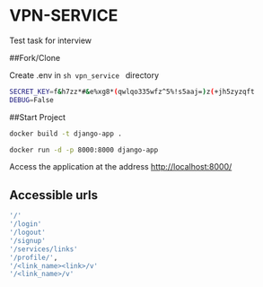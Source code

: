 # VPN-SERVICE
 Test task for interview

##Fork/Clone

Create .env in ```sh vpn_service ``` directory

```sh
SECRET_KEY=f&h7zz*#&e%xg8*(qwlqo335wfz^5%!s5aaj=)z(+jh5zyzqft
DEBUG=False
```

##Start Project
```sh
docker build -t django-app .
```

```sh
docker run -d -p 8000:8000 django-app
```

Access the application at the address [http://localhost:8000/](http://localhost:8000/)

## Accessible urls

```sh
'/'
'/login'
'/logout'
'/signup'
'/services/links'
'/profile/',
'/<link_name><link>/v'
'/<link_name>/v'
```